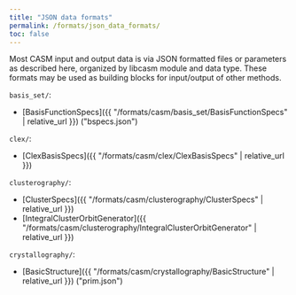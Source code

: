 ```yaml
---
title: "JSON data formats"
permalink: /formats/json_data_formats/
toc: false
---
```


Most CASM input and output data is via JSON formatted files or parameters as described here, organized by libcasm module and data type. These formats may be used as building blocks for input/output of other methods.

`basis_set/`:
- [BasisFunctionSpecs]({{ "/formats/casm/basis_set/BasisFunctionSpecs" | relative_url }}) ("bspecs.json")

`clex/`:
- [ClexBasisSpecs]({{ "/formats/casm/clex/ClexBasisSpecs" | relative_url }})

`clusterography/`:
- [ClusterSpecs]({{ "/formats/casm/clusterography/ClusterSpecs" | relative_url }})
- [IntegralClusterOrbitGenerator]({{ "/formats/casm/clusterography/IntegralClusterOrbitGenerator" | relative_url }})

`crystallography/`:
- [BasicStructure]({{ "/formats/casm/crystallography/BasicStructure" | relative_url }}) ("prim.json")

